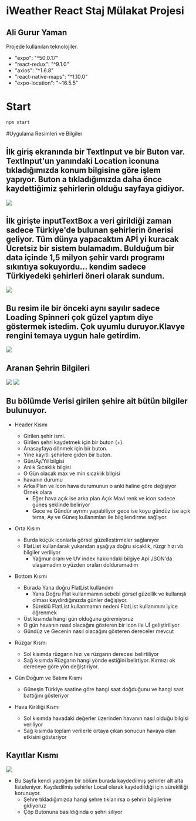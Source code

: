 # iWeather React Staj Mülakat Projesi
## Ali Gurur Yaman



Projede kullanılan teknolojiler.


- "expo": "^50.0.17"
- "react-redux": "^9.1.0"
- "axios": "^1.6.8"
- "react-native-maps": "^1.10.0"
- "expo-location": "~16.5.5"

# Start

```sh
npm start
```

#Uygulama Resimleri ve Bilgiler

## İlk giriş ekranında bir TextInput ve bir Buton var. TextInput'un yanındaki Location iconuna tıkladığımızda konum bilgisine göre işlem yapıyor. Buton a tıkladığımızda daha önce kaydettiğimiz şehirlerin olduğu sayfaya gidiyor.



![](https://lh3.googleusercontent.com/pw/AP1GczNyiaQSUPOXr9nqvSMeZm1mg3Ft1UoclSpIJfl4mCI2JwFCcl_DFau1uUlA-NNJy81mYfjfYVzUm54hqUG2TFjwSWUOjxs63rH5Aoj7pXyqCB1p7IyOIVNqV1bZtODRDiKF4e1SggHTW2ckNhrZ8n6J=w403-h873-s-no-gm?authuser=0)



## İlk girişte inputTextBox a veri girildiği zaman sadece Türkiye'de bulunan şehirlerin önerisi geliyor. Tüm dünya yapacaktım APİ yi kuracak Ücretsiz bir sistem bulamadım. Bulduğum bir data içinde 1,5 milyon şehir vardı programı sıkıntıya sokuyordu... kendim sadece Türkiyedeki şehirleri öneri olarak sundum.



![](https://lh3.googleusercontent.com/pw/AP1GczNzdmqhKD2HI5WpMwCQy6AvEuljX2Y9a5mlXlWAx4-10WcjLsELVprqdyyr-Z2rdt966h6iTjDAA6q2Ym96_JKt0HVMdpFBU-YyHC2ToUJC2EQeP4YaeTVfqawTDgZtcOHLF0eEB_qM8NzXVpCTVRf7=w403-h873-s-no-gm?authuser=0)



## Bu resim ile bir önceki aynı sayılır sadece Loading Spinneri çok güzel yaptım diye göstermek istedim. Çok uyumlu duruyor.Klavye rengini temaya uygun hale getirdim.



![](https://lh3.googleusercontent.com/pw/AP1GczNbnYhIZNGZINSt9kVvXRRAoZ-iZ7JxcJgqGg-Uyh9CNvyD0BWDM5Qko_jLpH7yqmDaGFiwQ9CAtgfjEh8MTI4tPIEArwHYFK_rOOWD5CD21GD8BLU2H-8aTQ2LBl17eYdTv-dSIXD3EpSYKy-3nfjc=w403-h873-s-no-gm?authuser=0)



## Aranan Şehrin Bilgileri



![](https://lh3.googleusercontent.com/pw/AP1GczNJQGVHnAbblceILQUjIsUTUPKV_mPXjg7uuiLgxnAnGhh0YJ4mwjsOXVs8dOYwL_TJpQhjiMfjS5IQIXjNTSWxFt0w-fzcJ9R_SNd79ILWr8Sa1JGLWdFvmpnM-Agt8HSx2m2YjWOaAZS1ujYw37GF=w403-h873-s-no-gm?authuser=0)
![](https://lh3.googleusercontent.com/pw/AP1GczPxyyQAOBg6qTkeDDYWWgdzraGiiPXP7fBN2MlKM8zx68Db5-mKmErOUsDPYH8tI742F3J82TJCBypkq8-cXHc_xJOisQSAvZrdFUgARytSLpNkKXvn5ADN5RO-MiPdojGL6TUHzIHMcCl_zvIhMCN7=w403-h873-s-no-gm?authuser=0)



## Bu bölümde Verisi girilen şehire ait bütün bilgiler bulunuyor.


- Header Kısmı
  + Girilen şehir ismi.
  + Girilen şehri kaydetmek için bir buton (+).
  + Anasayfaya dönmek için bir buton.
  + Yine kayıtlı şehirlere giden bir buton.
  + Gün/Ay/Yıl bilgisi
  + Anlık Sıcaklık bilgisi
  + O Gün olacak max ve min sıcaklık bilgisi
  + havanın durumu
  + Arka Plan ve İcon hava durumunun o anki haline göre değişiyor Örnek olara
    - Eğer hava açık ise arka plan Açık Mavi renk ve icon sadece güneş şeklinde beliriyor
    - Gece ve Gündür ayrımı yapabiliyor gece ise koyu gündüz ise açık tema, Ay ve Güneş kullanımları ile bilgilendirme sağlıyor.

- Orta Kısım
  + Burda küçük iconlarla görsel güzelleştirmeler sağlanıyor
  + FlatList kullanılarak yukarıdan aşağıya doğru sicaklık, rüzgr hızı vb bilgiler veriliyor
    - Yağmur oranı ve UV index hakkındaki bilgiye Api JSON'da ulaşamadım o yüzden oraları dolduramadım

 - Bottom Kısmı
   + Burada Yana doğru FlatList kullandım
     - Yana Doğru Flat kullanmamın sebebi görsel güzellik ve kullanışlı olması kaydırdığınızda günler değişiyor.
     - Süreklü FlatList kullanmamın nedeni FlatList kullanımını iyice öğrenmek
   + Üst kısımda hangi gün olduğunu göremiyoruz
   + O gün havanın nasıl olacağını gösteren bir icon ile Uİ geliştiriliyor
   + Gündüz ve Gecenin nasıl olacağını gösteren dereceler mevcut

  - Rüzgar Kısmı
    + Sol kısımda rüzgarın hızı ve rüzgarın derecesi belirtiliyor
    + Sağ kısımda Rüzgarın hangi yönde estiğini belirtiyor. Kırmızı ok dereceye göre yön değiştiriyor.
   
  - Gün Doğum ve Batımı Kısmı
    + Güneşin Türkiye saatine göre hangi saat doğduğunu ve hangi saat battığını gösteriyor
   
  - Hava Kirliliği Kısmı
    + Sol kısımda  havadaki değerler üzerinden havanın nasıl olduğu bilgisi veriliyor
    + Sağ kısımda toplam verilerle ortaya çıkan sonucun havaya olan etkisini gösteriyor
   
    
   
## Kayıtlar Kısmı


![](https://lh3.googleusercontent.com/pw/AP1GczOCus1sHlbc2T1ltQI-ReksPSwpMJb8vkR1IKCj0l_FMWZfU7idvbWvhU1J8mJ7Jz6XMpSAP8GT1rduUXlb6tLN_kIT3vqCNwwBQbi3JffwvHKXaskUTZ6AyXuVKx-ppswrcKrCei5Uwa62pY9MehxE=w403-h873-s-no-gm?authuser=0)

- Bu Sayfa kendi yaptığım bir bölüm burada kaydedilmiş şehirler alt alta listeleniyor. Kaydedilmiş şehirler Local olarak kaydedildiği için sürekliliği korunuyor.
  +  Şehre tıkladığımızda hangi şehre tıklanırsa o şehrin bilgilerine gidiyoruz
  +  Çöp Butonuna basıldığında o şehri siliyor
